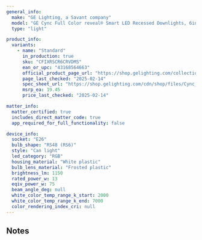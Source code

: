 ```yaml
---
general_info:
  make: "GE Lighting, a Savant company"
  model: "GE Cync Full Color reveal® Smart LED Recessed Downlights, 6in"
  type: "light"

product_info:
  variants:
    - name: "Standard"
      in_production: true
      sku: "CFIXRSCR6CRVDMS"
      ean_or_upc: "43168564663"
      official_product_page_url: "https://shop.gelighting.com/collections/fixtures/products/ge-cync-reveal%C2%AE-smart-led-recessed-downlighta-color-changing-wifi-light-matter-compatible-works-with-alexa-and-google-home-6in-2-pack"
      page_last_checked: "2025-02-14"
      spec_sheet_url: "https://shop.gelighting.com/cdn/shop/files/Cync_Recessed_Downlight_-_Savant-Matter-_Install_Guide.pdf?v=3351258009266568771"
      msrp_ea: 19.45
      price_last_checked: "2025-02-14"

matter_info:
  matter_certified: true
  includes_direct_matter_code: true
  app_required_for_full_functionality: false

device_info:
  socket: "E26"
  bulb_shape: "RS48 (RS6)"
  style: "Can light"
  led_category: "RGB"
  housing_material: "White plastic"
  bulb_lens_material: "Frosted plastic"
  brightness_lm: 1150
  rated_power_w: 13
  eqiv_power_w: 75
  beam_angle_deg: null
  white_color_temp_range_k_start: 2000
  white_color_temp_range_k_end: 7000
  color_rendering_index_cri: null
---
```


## Notes 